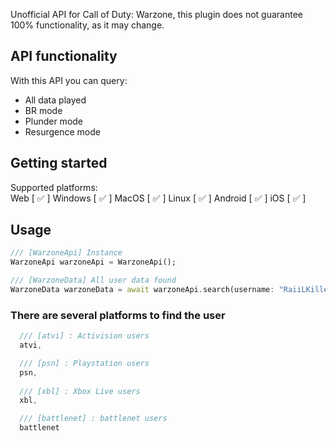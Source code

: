 Unofficial API for Call of Duty: Warzone, this plugin does not guarantee 100% functionality, as it may change.

## API functionality
With this API you can query:
- All data played
- BR mode
- Plunder mode
- Resurgence mode

## Getting started
Supported platforms:  
  Web [ ✅ ] Windows [ ✅ ] MacOS [ ✅ ] Linux [ ✅ ] Android [ ✅ ] iOS [ ✅ ]

## Usage

```dart
/// [WarzoneApi] Instance
WarzoneApi warzoneApi = WarzoneApi();

/// [WarzoneData] All user data found
WarzoneData warzoneData = await warzoneApi.search(username: "RaiiLKilleR#8661004", platform: Platform.atvi);
```

### There are several platforms to find the user
```dart
  /// [atvi] : Activision users
  atvi,

  /// [psn] : Playstation users
  psn,
  
  /// [xbl] : Xbox Live users
  xbl, 

  /// [battlenet] : battlenet users
  battlenet 
```
